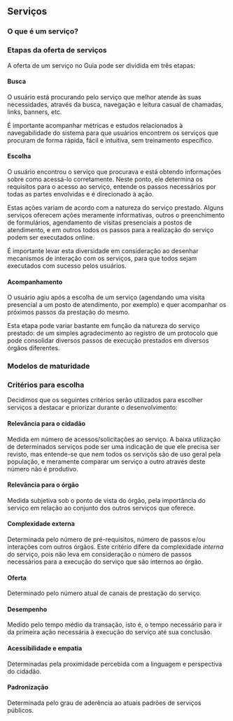 ## Serviços

### O que é um serviço?

### Etapas da oferta de serviços

A oferta de um serviço no Guia pode ser dividida em três etapas:

#### Busca

O usuário está procurando pelo serviço que melhor atende às suas necessidades, através da busca, navegação e leitura casual de chamadas, links, banners, etc.

É importante acompanhar métricas e estudos relacionados à navegabilidade do sistema para que usuários encontrem os serviços que procuram de forma rápida, fácil e intuitiva, sem treinamento específico.

#### Escolha

O usuário encontrou o serviço que procurava e está obtendo informações sobre como acessá-lo corretamente. Neste ponto, ele determina os requisitos para o acesso ao serviço, entende os passos necessários por todas as partes envolvidas e é direcionado à ação.

Estas ações variam de acordo com a natureza do serviço prestado. Alguns serviços oferecem ações meramente informativas, outros o preenchimento de formulários, agendamento de visitas presenciais a postos de atendimento, e em outros todos os passos para a realização do serviço podem ser executados online.

É importante levar esta diversidade em consideração ao desenhar mecanismos de interação com os serviços, para que todos sejam executados com sucesso pelos usuários.

#### Acompanhamento

O usuário agiu após a escolha de um serviço (agendando uma visita presencial a um posto de atendimento, por exemplo) e quer acompanhar os próximos passos da prestação do mesmo.

Esta etapa pode variar bastante em função da natureza do serviço prestado: de um simples agradecimento ao registro de um protocolo que pode consolidar diversos passos de execução prestados em diversos órgãos diferentes.

### Modelos de maturidade

### Critérios para escolha

Decidimos que os seguintes critérios serão utilizados para escolher serviços a destacar e priorizar durante o desenvolvimento:

#### Relevância para o cidadão

Medida em número de acessos/solicitações ao serviço. A baixa utilização de determinados serviços pode ser uma indicação de que ele precisa ser revisto, mas entende-se que nem todos os serviçõs são de uso geral pela população, e meramente comparar um serviço a outro através deste número não é produtivo.

#### Relevância para o órgão

Medida subjetiva sob o ponto de vista do órgão, pela importância do serviço em relação ao conjunto dos outros serviços que oferece.

#### Complexidade externa

Determinada pelo número de pré-requisitos, número de passos e/ou interações com outros órgãos. Este critério difere da complexidade _interna_ do serviço, pois não leva em consideração o número de passos necessários para a execução do serviço que são internos ao órgão.

#### Oferta

Determinado pelo número atual de canais de prestação do serviço.

#### Desempenho

Medido pelo tempo médio da transação, isto é, o tempo necessário para ir da primeira ação necessária à execução do serviço até sua conclusão.

#### Acessibilidade e empatia

Determinadas pela proximidade percebida com a linguagem e perspectiva do cidadão.

#### Padronização

Determinada pelo grau de aderência ao atuais padrões de serviços públicos.
